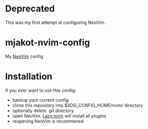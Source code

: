 # Deprecated
This was my first attempt at configuring NeoVim.

# mjakot-nvim-config
My [NeoVim](https://github.com/neovim/neovim) config

# Installation
If you ever want to use this config:
- backup your current config
- clone this repository into $XDG_CONFIG_HOME/nvim/ directory
- optionally delete .git directory
- open NeoVim. [Lazy.nvim](https://github.com/folke/lazy.nvim) will install all plugins
- reopening NeoVim is recommened
